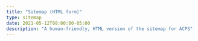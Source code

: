 ```yaml
---
title: "Sitemap (HTML form)"
type: sitemap
date: 2021-05-12T08:00:00-05:00
description: "A human-friendly, HTML version of the sitemap for ACPS"
---
```

